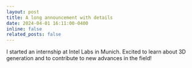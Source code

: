 ```yaml
---
layout: post
title: A long announcement with details
date: 2024-04-01 16:11:00-0400
inline: false
related_posts: false
---
```


I started an internship at Intel Labs in Munich. Excited to learn about 3D generation and to contribute to new advances in the field!
